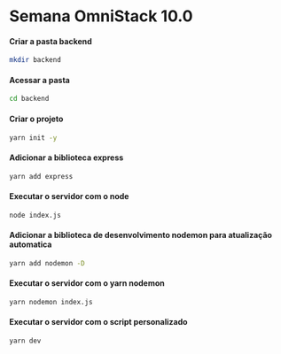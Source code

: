 # Semana OmniStack 10.0

#### Criar a pasta backend

```bash
mkdir backend
```

#### Acessar a pasta

```bash
cd backend
```

#### Criar o projeto

```bash
yarn init -y
```

#### Adicionar a biblioteca express

```bash
yarn add express
```

#### Executar o servidor com o node

```bash
node index.js
```

#### Adicionar a biblioteca de desenvolvimento nodemon para atualização automatica

```bash
yarn add nodemon -D
```

#### Executar o servidor com o yarn nodemon

```bash
yarn nodemon index.js
```

#### Executar o servidor com o script personalizado

```bash
yarn dev
```